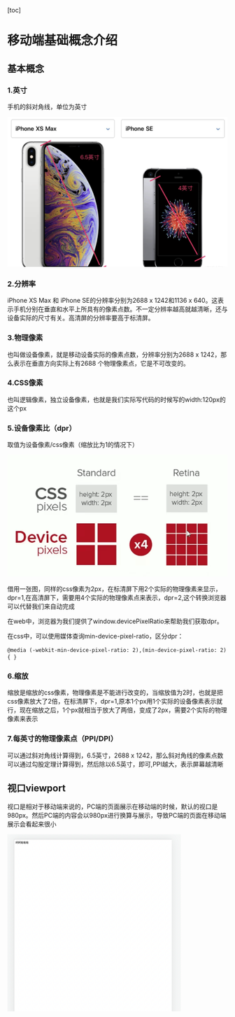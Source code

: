 [toc]

# 移动端基础概念介绍

## 基本概念

### 1.英寸

手机的斜对角线，单位为英寸

![image-20220328103011756](../img/image-20220328103011756.png)



### 2.分辨率

iPhone XS Max 和 iPhone SE的分辨率分别为2688 x 1242和1136 x 640。这表示手机分别在垂直和水平上所具有的像素点数。不一定分辨率越高就越清晰，还与设备实际的尺寸有关。高清屏的分辨率要高于标清屏。

### 3.物理像素

也叫做设备像素，就是移动设备实际的像素点数，分辨率分别为2688 x 1242，那么表示在垂直方向实际上有2688 个物理像素点，它是不可改变的。

### 4.CSS像素

也叫逻辑像素，独立设备像素，也就是我们实际写代码的时候写的width:120px的这个px

### 5.设备像素比（dpr）

取值为设备像素/css像素（缩放比为1的情况下）

![image-20220328103726266](../img/image-20220328103726266.png)

借用一张图，同样的css像素为2px，在标清屏下用2个实际的物理像素来显示，dpr=1,在高清屏下，需要用4个实际的物理像素点来表示，dpr=2,这个转换浏览器可以代替我们来自动完成

在web中，浏览器为我们提供了window.devicePixelRatio来帮助我们获取dpr。

在css中，可以使用媒体查询min-device-pixel-ratio，区分dpr：

```
@media (-webkit-min-device-pixel-ratio: 2),(min-device-pixel-ratio: 2){ }
```

### 6.缩放

缩放是缩放的css像素，物理像素是不能进行改变的，当缩放值为2时，也就是把css像素放大了2倍，在标清屏下，dpr=1,原本1个px用1个实际的设备像素表示就行，现在缩放之后，1个px就相当于放大了两倍，变成了2px，需要2个实际的物理像素来表示

### 7.每英寸的物理像素点（PPI/DPI）

可以通过斜对角线计算得到，6.5英寸，2688 x 1242，那么斜对角线的像素点数可以通过勾股定理计算得到，然后除以6.5英寸，即可,PPI越大，表示屏幕越清晰

## 视口viewport

视口是相对于移动端来说的，PC端的页面展示在移动端的时候，默认的视口是980px。然后PC端的内容会以980px进行换算与展示，导致PC端的页面在移动端展示会看起来很小

<img src="../img/image-20220330103513892.png" alt="image-20220330103513892" style="zoom:50%;" />